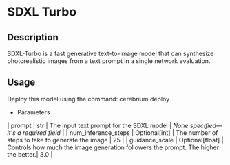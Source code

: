 # SDXL Turbo

## Description

SDXL-Turbo is a fast generative text-to-image model that can synthesize photorealistic images from a text prompt in a single network evaluation.

## Usage

Deploy this model using the command: cerebrium deploy

- Parameters

| prompt | str | The input text prompt for the SDXL model | *None specified—it's a required field* |
| num_inference_steps | Optional[int] | The number of steps to take to generate the image | 25 |
| guidance_scale | Optional[float] | Controls how much the image generation followers the prompt. The higher the better.| 3.0 |
